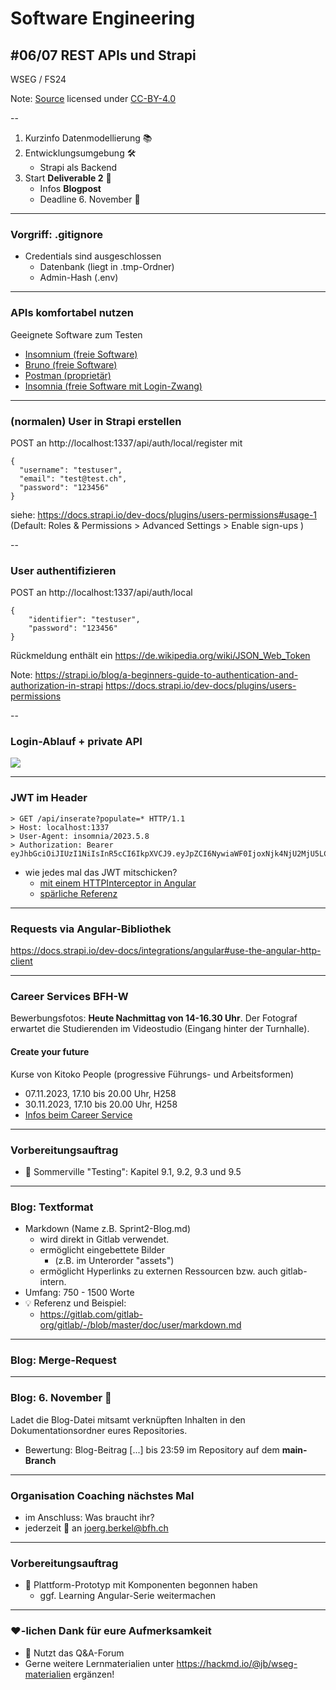 # Software Engineering

## #06/07 REST APIs und Strapi

WSEG / FS24

Note:
[Source](https://github.com/digital-sustainability/module-wseg/tree/24/fs/docs/slides/content/06) licensed under [CC-BY-4.0](https://github.com/digital-sustainability/module-wseg/blob/main/LICENSE)

--

1. Kurzinfo Datenmodellierung 📚
2. Entwicklungsumgebung 🛠️
   - Strapi als Backend
3. Start **Deliverable 2** 🏃
   - Infos **Blogpost**
   - Deadline 6. November 🏁

---

### Vorgriff: .gitignore

- Credentials sind ausgeschlossen
  - Datenbank (liegt in .tmp-Ordner)
  - Admin-Hash (.env)

---

### APIs komfortabel nutzen

Geeignete Software zum Testen

- [Insomnium (freie Software)](https://github.com/ArchGPT/insomnium)
- [Bruno (freie Software)](https://www.usebruno.com/)
- [Postman (proprietär)](https://www.postman.com/)
- [Insomnia (freie Software mit Login-Zwang)](https://github.com/Kong/insomnia)

---

### (normalen) User in Strapi erstellen

POST an http://localhost:1337/api/auth/local/register mit

```
{
  "username": "testuser",
  "email": "test@test.ch",
  "password": "123456"
}
```

siehe: https://docs.strapi.io/dev-docs/plugins/users-permissions#usage-1
(Default: Roles & Permissions > Advanced Settings > Enable sign-ups )

--

### User authentifizieren

POST an http://localhost:1337/api/auth/local

```
{
	"identifier": "testuser",
	"password": "123456"
}
```

Rückmeldung enthält ein https://de.wikipedia.org/wiki/JSON_Web_Token

Note:
https://strapi.io/blog/a-beginners-guide-to-authentication-and-authorization-in-strapi
https://docs.strapi.io/dev-docs/plugins/users-permissions

--

### Login-Ablauf + private API

![](https://imgur.com/OiNHxS2.png)

---

### JWT im Header

```
> GET /api/inserate?populate=* HTTP/1.1
> Host: localhost:1337
> User-Agent: insomnia/2023.5.8
> Authorization: Bearer eyJhbGciOiJIUzI1NiIsInR5cCI6IkpXVCJ9.eyJpZCI6NywiaWF0IjoxNjk4NjU2MjU5LCJleHAiOjE3MDEyNDgyNTl9.t6clZ6zWkAGHafbVR4dW4pO4BY60jz8L2Ygu9VupgXQ
```

- wie jedes mal das JWT mitschicken?
  - [mit einem HTTPInterceptor in Angular](https://jasonwatmore.com/post/2021/09/24/angular-http-interceptor-to-set-auth-header-for-api-requests-if-user-logged-in)
  - [spärliche Referenz](https://angular.io/api/common/http/HttpInterceptor)

---

### Requests via Angular-Bibliothek

https://docs.strapi.io/dev-docs/integrations/angular#use-the-angular-http-client

---

### Career Services BFH-W

Bewerbungsfotos: **Heute Nachmittag von 14-16.30 Uhr**.
Der Fotograf erwartet die Studierenden im Videostudio (Eingang hinter der Turnhalle).

#### Create your future

Kurse von Kitoko People (progressive Führungs- und Arbeitsformen)

- 07.11.2023, 17.10 bis 20.00 Uhr, H258
- 30.11.2023, 17.10 bis 20.00 Uhr, H258
- [Infos beim Career Service](https://www.bfh.ch/studierendenportal/wirtschaft/de/rund-ums-studium/studiengaenge-w/angebote/jobs-karriere/career-services-am-w/)

---

### Vorbereitungsauftrag

- 📘 Sommerville "Testing": Kapitel 9.1, 9.2, 9.3 und 9.5

---

### Blog: Textformat

- Markdown (Name z.B. Sprint2-Blog.md)
  - wird direkt in Gitlab verwendet.
  - ermöglicht eingebettete Bilder
    - (z.B. im Unterorder "assets")
  - ermöglicht Hyperlinks zu externen Ressourcen bzw. auch gitlab-intern.
- Umfang: 750 - 1500 Worte
- 💡 Referenz und Beispiel:
  - https://gitlab.com/gitlab-org/gitlab/-/blob/master/doc/user/markdown.md

---

### Blog: Merge-Request

---

### Blog: 6. November 🏁

Ladet die Blog-Datei mitsamt verknüpften Inhalten in den Dokumentationsordner eures Repositories.

- Bewertung: Blog-Beitrag [...] bis 23:59 im Repository auf dem **main-Branch**

---

### Organisation Coaching nächstes Mal

- im Anschluss: Was braucht ihr?
- jederzeit 📧 an joerg.berkel@bfh.ch

---

### Vorbereitungsauftrag

- 📘 Plattform-Prototyp mit Komponenten begonnen haben
  - ggf. Learning Angular-Serie weitermachen

---

### ❤️-lichen Dank für eure Aufmerksamkeit

- 💬 Nutzt das Q&A-Forum
- Gerne weitere Lernmaterialien unter https://hackmd.io/@jb/wseg-materialien ergänzen!
